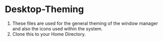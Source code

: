 # Desktop-Theming
1. These files are used for the general theming of the window manager and also the icons used within the system.
2. Clone this to your Home Directory.

